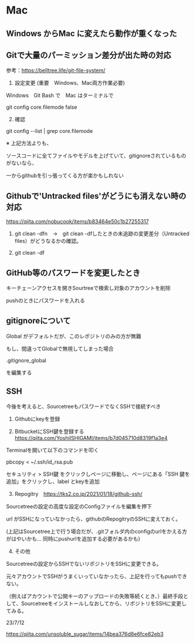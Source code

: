 # Mac

## Windows からMac に変えたら動作が重くなった

## Gitで大量のパーミッション差分が出た時の対応

参考：https://belltree.life/git-file-system/

1. 設定変更 (重要　Windows、Mac両方作業必要)

Windows　Git Bash で　Mac はターミナルで

git config core.filemode false

2. 確認

git config --list | grep core.filemode

※ 上記方法よりも、

ソースコードに全てファイルやモデルを上げていて、gitignoreされているものがないなら、

一からgithubを引っ張ってくる方が楽かもしれない


## Githubで'Untracked files'がどうにも消えない時の対応

https://qiita.com/nobucook/items/b83464e50c1b27255317


1. git clean -dfn　→　git clean -dfしたときの未追跡の変更差分（Untracked files）がどうなるかの確認。

2. git clean -df




## GitHub等のパスワードを変更したとき

キーチェーンアクセスを開きSourtreeで検索し対象のアカウントを削除

pushのときにパスワードを入れる

## gitignoreについて

Global がデフォルトだが、このレポジトリのみの方が無難

もし、間違ってGlobalで無視してしまった場合

.gitignore_global

を編集する

## SSH

今後を考えると、SourcetreeもパスワードでなくSSHで接続すべき

1. Githubにkeyを登録

2. BitbucketにSSH鍵を登録する　https://qiita.com/YoshiISHIGAMI/items/b7d045710d8319f1a3e4

Terminalを開いて以下のコマンドを叩く

pbcopy < ~/.ssh/id_rsa.pub

セキュリティ > SSH鍵 をクリックしページに移動し、ページにある「SSH 鍵を追加」をクリックし、label とkeyを追加

3. Repogitry　https://tks2.co.jp/2021/01/18/github-ssh/

Sourcetreeの設定の高度な設定のConfigファイルを編集を押下

url がSSHになっていなかったら、githubのRepogitryのSSHに変えておく。

(上記はSourcetree上で行う場合だが、.gitフォルダ内のconfigのurlをかえる方がはやいかも... 同時にpushurlを追加する必要があるかも)

4. その他

Sourcetreeの設定からSSHでないリポジトリをSSHに変更できる。

元々アカウントでSSHがうまくいっていなかったら、上記を行ってもpushできない。

（例えばアカウントで公開キーのアップロードの失敗等続くとき、）最終手段として、Sourcetreeをインストールしなおしてから、リポジトリをSSHに変更してみる。


23/7/12

https://qiita.com/unsoluble_sugar/items/14bea376d8e6fce82eb3
